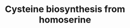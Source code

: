 ---
annotations:
- id: PW:0000049
  parent: classic metabolic pathway
  type: Pathway Ontology
  value: cysteine metabolic pathway
authors:
- M.Braymer
- MaintBot
- Egonw
- Mkutmon
- Susan
- DeSl
- AlexanderPico
- Eweitz
description: ''
last-edited: 2021-05-20
organisms:
- Saccharomyces cerevisiae
redirect_from:
- /index.php/Pathway:WP256
- /instance/WP256
- /instance/WP256_rr117279
revision: r117279
schema-jsonld:
- '@context': https://schema.org/
  '@id': https://wikipathways.github.io/pathways/WP256.html
  '@type': Dataset
  creator:
    '@type': Organization
    name: WikiPathways
  description: ''
  keywords:
  - 2-oxobutanoate
  - CYS3
  - CYS4
  - Coenzyme A
  - L-cysteine
  - L-serine
  - MET17
  - MET2
  - NH3
  - acetate
  - acetyl-CoA
  - cystathionine
  - homocysteine
  - homoserine
  license: CC0
  name: Cysteine biosynthesis from homoserine
seo: CreativeWork
title: Cysteine biosynthesis from homoserine
wpid: WP256
---